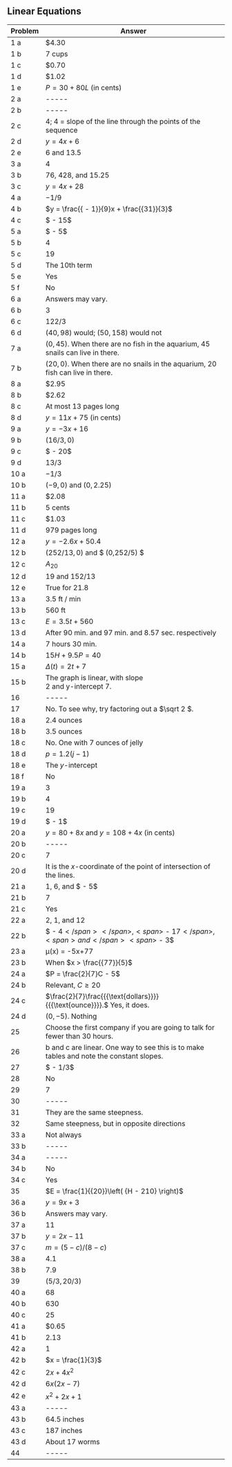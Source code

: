 
## Linear Equations


|Problem|Answer|
|-------|------|
|1 a|\$4.30|
|1 b|7 cups|
|1 c|\$0.70|
|1 d|\$1.02|
|1 e|<span><span>$P = 30 + 80L$</span></span> (in cents)|
|2 a|-----|
|2 b|-----|
|2 c|4; 4 = slope of the line through the points of the sequence|
|2 d|<span><span>$y = 4x + 6$</span></span>|
|2 e|6 and 13.5|
|3 a|4|
|3 b|76, 428, and 15.25|
|3 c|<span><span>$y = 4x + 28$</span></span>|
|4 a|<span><span>${-1}/{9}$</span></span>|
|4 b|<span><span>$y = \frac{{ - 1}}{9}x + \frac{{31}}{3}$</span></span>|
|4 c|<span><span>$ - 15$</span></span>|
|5 a|<span><span>$ - 5$</span></span>|
|5 b|4|
|5 c|19|
|5 d|The 10<span class="char-style-override-2">th</span> term|
|5 e|Yes|
|5 f|No|
|6 a|Answers may vary.|
|6 b|3|
|6 c|<span><span>${122}/{3}$</span></span>|
|6 d|<span><span>$\left( {40,98} \right)$</span></span> would; <span>$\left( {50,158} \right)$</span> would not|
|7 a|<span>$(0, 45)$.</span> When there are no fish in the aquarium, 45 snails can live in there.|
|7 b|<span>$(20,0)$.</span> When there are no snails in the aquarium, 20 fish can live in there.|
|8 a|\$2.95|
|8 b|\$2.62|
|8 c|At most 13 pages long|
|8 d|<span><span>$y = 11x + 75$</span></span> (in cents)|
|9 a|<span><span>$y = - 3x + 16$</span></span>|
|9 b|<span><span>$( 16/3, 0)$</span></span>|
|9 c|<span><span>$ - 20$</span></span>|
|9 d|<span><span>${13}/3$</span></span>|
|10 a|<span><span>${ - 1}/3$</span></span>|
|10 b|<span>$(-9,0)$</span> and <span>$(0,2.25)$</span><br>|
|11 a|\$2.08|
|11 b|5 cents|
|11 c|\$1.03|
|11 d|979 pages long|
|12 a|<span><span>$y = - 2.6x + 50.4$</span></span>|
|12 b|<span><span>$({252/13} ,0)$</span></span> and <span>$ (0,252/5) $</span><br>|
|12 c|<span><span>$A_{20}$</span></span>|
|12 d|<span>$19$</span> <span>and</span> <span>$152/13$</span>|
|12 e|True for 21.8|
|13 a|3.5 ft / min|
|13 b|560 ft|
|13 c|<span><span>$E = 3.5t + 560$</span></span>|
|13 d|After 90 min. and 97 min. and 8.57 sec. respectively|
|14 a|7 hours 30 min.|
|14 b|<span><span>$15H + 9.5P = 40$</span></span>|
|15 a|<span><span>$\Delta (t) = 2t + 7$</span></span>|
|15 b|<span>The graph is linear, with slope <br></span><span>2 and </span><span class="char-style-override-3">y</span><span>-intercept 7.</span>|
|16|<span>-----</span>|
|17|<span>No. To see why, try factoring out a <span>$\sqrt 2 $</span>.</span>|
|18 a|2.4 ounces|
|18 b|3.5 ounces|
|18 c|No. <span class="char-style-override-4">One with 7 ounces of jelly</span>|
|18 d|<span>$p=1.2(j-1)$</span>|
|18 e|The $y$-intercept|
|18 f|No|
|19 a|3|
|19 b|4|
|19 c|19|
|19 d|<span><span>$ - 1$</span></span>|
|20 a|<span><span>$y = 80 + 8x$</span></span> and <span>$y = 108 + 4x$</span> (in cents)<br>|
|20 b|<span>-----</span>|
|20 c|7|
|20 d|It is the $x$-coordinate of the point of intersection of the lines.|
|21 a|1, 6, and <span>$ - 5$</span>|
|21 b|7|
|21 c|Yes|
|22 a|2, 1, and 12|
|22 b|<span><span>$ - 4$</span></span>, <span>$ - 17$</span>, <span>and</span> <span>$ - 3$</span>|
|23 a|µ(x) = -5x+77|
|23 b|<span>When</span> <span class="char-style-override-5"><span>$x > \frac{{77}}{5}$</span></span>|
|24 a|<span><span>$P = \frac{2}{7}C - 5$</span></span><span><br></span>|
|24 b|<span>Relevant,</span> <span><span>$C \geqslant 20$</span></span>|
|24 c|<span><span>$\frac{2}{7}\frac{{{\text{dollars}}}}{{{\text{ounce}}}}.$</span></span><span> Yes, it does.</span><br>|
|24 d|<span><span>$\left( {0, - 5} \right)$</span></span>. Nothing<br>|
|25|Choose the first company if you are going to talk for fewer than 30 hours.|
|26|b and c are linear. One way to see this is to make tables and note the constant slopes.|
|27|<span><span>$ - 1/3$</span></span>|
|28|No|
|29|7|
|30|-----|
|31|They are the same steepness.|
|32|Same steepness, but in opposite directions|
|33 a|Not always|
|33 b|-----|
|34 a|-----|
|34 b|No|
|34 c|Yes|
|35|<span><span>$E = \frac{1}{{20}}\left( {H - 210} \right)$</span></span>|
|36 a|<span><span>$y = 9x + 3$</span></span>|
|36 b|<span>Answers may vary.</span>|
|37 a|<span>11</span>|
|37 b|<span><span>$y = 2x - 11$</span></span>|
|37 c|<span><span>$m = (5 - c)/(8 - c)$</span></span>|
|38 a|4.1|
|38 b|7.9|
|39|<span><span>$(5/3, 20/3)$</span></span>|
|40 a|68|
|40 b|630|
|40 c|25|
|41 a|\$0.65|
|41 b|2.13|
|42 a|1|
|42 b|<span>$x = \frac{1}{3}$</span>|
|42 c|<span><span>$2x + 4{x^2}$</span></span>|
|42 d|<span><span>$6x(2x - 7)$</span></span>|
|42 e|<span>$x^2 + 2x+1$</span>|
|43 a|<span>-----</span>
|43 b|64.5 inches|
|43 c|187 inches|
|43 d|About 17 worms|
|44|-----|
